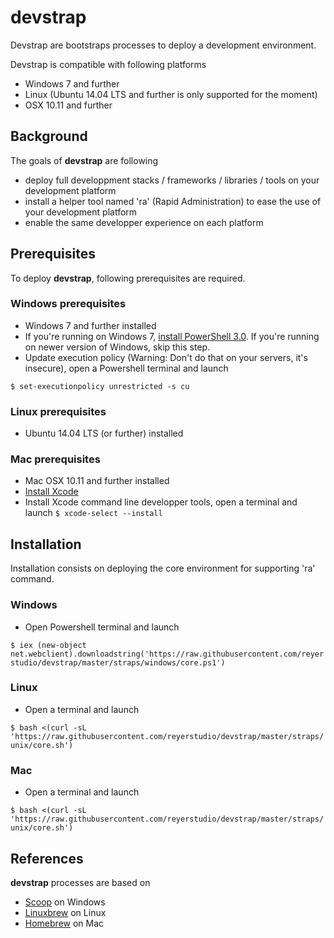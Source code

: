 # devstrap
Devstrap are bootstraps processes to deploy a development environment.

Devstrap is compatible with following platforms
- Windows 7 and further
- Linux (Ubuntu 14.04 LTS and further is only supported for the moment)
- OSX 10.11 and further

## Background
The goals of **devstrap** are following
- deploy full developpment stacks / frameworks / libraries / tools on your development platform
- install a helper tool named 'ra' (Rapid Administration) to ease the use of your development platform
- enable the same developper experience on each platform

## Prerequisites
To deploy **devstrap**, following prerequisites are required.
### Windows prerequisites
- Windows 7 and further installed
- If you're running on Windows 7, [install PowerShell 3.0](https://www.microsoft.com/en-us/download/details.aspx?id=34595). If you're running on newer version of Windows, skip this step.
- Update execution policy (Warning: Don't do that on your servers, it's insecure), open a Powershell terminal and launch

```$ set-executionpolicy unrestricted -s cu```

### Linux prerequisites
- Ubuntu 14.04 LTS (or further) installed

### Mac prerequisites
- Mac OSX 10.11 and further installed
- [Install Xcode](https://developer.apple.com/xcode)
- Install Xcode command line developper tools, open a terminal and launch 
```$ xcode-select --install```

## Installation
Installation consists on deploying the core environment for supporting 'ra' command.
### Windows
- Open Powershell terminal and launch

```$ iex (new-object net.webclient).downloadstring('https://raw.githubusercontent.com/reyerstudio/devstrap/master/straps/windows/core.ps1')```

### Linux
- Open a terminal and launch

```$ bash <(curl -sL 'https://raw.githubusercontent.com/reyerstudio/devstrap/master/straps/unix/core.sh')```

### Mac
- Open a terminal and launch

```$ bash <(curl -sL 'https://raw.githubusercontent.com/reyerstudio/devstrap/master/straps/unix/core.sh')```

## References
**devstrap** processes are based on
- [Scoop](http://scoop.sh/) on Windows
- [Linuxbrew](http://brew.sh/linuxbrew/) on Linux
- [Homebrew](http://brew.sh/) on Mac
